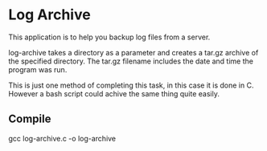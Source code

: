# Log Archive
This application is to help you backup log files from a server.

log-archive takes a directory as a parameter and creates a tar.gz archive of the specified directory. 
The tar.gz filename includes the date and time the program was run.

This is just one method of completing this task, in this case it is done in C. However a bash script could achive the same thing quite easily.
 
## Compile

gcc log-archive.c -o log-archive
